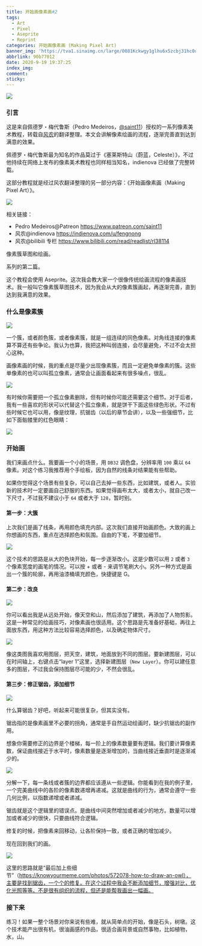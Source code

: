 ```yaml
---
title: 开始画像素画#2
tags:
  - Art
  - Pixel
  - Aseprite
  - Reprint
categories: 开始画像素画 (Making Pixel Art)
banner_img: 'https://tva1.sinaimg.cn/large/0081Kckwgy1glhu6x5zcbj31hc0u0434.jpg'
abbrlink: 90b77012
date: 2020-9-19 19:37:25
index_img:
comment:
sticky:
---
```




![](https://tva1.sinaimg.cn/large/008eGmZEly1gn5zhhvzmzj31hc0u0434.jpg)

### 引言

这是来自佩德罗・梅代鲁斯（Pedro Medeiros，[@saint11](https://twitter.com/saint11)）授权的一系列像素美术教程，转载自[风农](https://indienova.com/u/fengnong)的翻译整理。本文会讲解像素绘画的流程，逐渐完善直到达到满意的效果。

<!--more-->



佩德罗・梅代鲁斯最为知名的作品莫过于《塞莱斯特山（蔚蓝，Celeste）》，不过他持续在网络上发布的像素美术教程也同样相当知名，indienova 已经做了完整转载。

这部分教程就是经过风农翻译整理的另一部分内容：《开始画像素画（Making Pixel Art）》。

![](https://tva1.sinaimg.cn/large/0081Kckwgy1glhu7imh83j30u008c74z.jpg)


相关链接：

- Pedro Medeiros@Patreon
  https://www.patreon.com/saint11
- 风农@indienova
  https://indienova.com/u/fengnong
- 风农@bilibili 专栏
  https://www.bilibili.com/read/readlist/rl38114

像素簇草图和绘画。

系列的第二篇。

这个教程会使用 Aseprite。这次我会教大家一个很像传统绘画流程的像素画技术。我一般叫它像素簇草图技术，因为我会从大的像素簇画起，再逐渐完善，直到达到我满意的效果。

### 什么是像素簇

![](https://tva1.sinaimg.cn/large/0081Kckwgy1glhu7kk00zj30ln0axwec.jpg)



一个簇，或者颜色簇，或者像素簇，就是一组连续的同色像素。对角线连接的像素算不算还有些争论。我认为也算，我把这种叫弱连接，会尽量避免，不过不会太担心这种。

画像素画的时候，我的重点是尽量少出现像素簇，而且一定避免单像素的簇。这些单像素的也可以叫孤立像素，通常会让画面看起来有很多噪点，很乱。

![](https://tva1.sinaimg.cn/large/0081Kckwgy1glhu7ix03cj30ra0e3q2q.jpg)



有时候你需要把一个孤立像素删除，但有时候你可能还需要这个细节。对于后者，我有一些喜欢的形状可以代替这个孤立像素，就是饼干下面这些绿色形状。不过有些时候它也可以用，像是纹理，抗锯齿（以后的章节会讲），以及一些强细节，比如下面骷髅里的红色眼睛：

![](https://tva1.sinaimg.cn/large/0081Kckwgy1glhu7jxpdvj307o07j0nc.jpg)



### 开始画

我们来画点什么。我要画一个小的场景，用 `DB32` 调色盘，分辨率用 `100` 乘以 `64` 像素。对这个练习我推荐用个手绘板，因为自然的线条对结果能有些帮助。

如果你觉得这个场景有些复杂，可以自己去掉一些东西，比如建筑，或者人。实验新的技术时一定要画自己舒服的东西。如果觉得画布太大，或者太小，就自己改一下尺寸，不过我不建议小于 `64` 或者大于 `128`，暂时别。

#### 第一步：大簇

上次我们是画了线条，再用颜色填充内部。这次我们直接开始画颜色。大致的画上你想画的东西，重点在选择颜色和氛围。自由的下笔，不要加细节。

![](https://tva1.sinaimg.cn/large/0081Kckwgy1glhu7lcj7dj30nj085t8h.jpg)



这个技术的思路是从大的色块开始，每一步逐渐改小。这是少数可以用 `2` 或者 `3` 个像素宽度的画笔的情况。可以按 + 或者 - 来调节笔刷大小。另外一种方式是画出一个簇的轮廓，再用油漆桶填充颜色，快捷键是 G。

#### 第二步：改良

![](https://tva1.sinaimg.cn/large/0081Kckwgy1glhu7ktfnnj30ms0f0web.jpg)



你可以看出我是从远处开始，像天空和山，然后添加了建筑，再添加了人物剪影。这是一种常见的绘画技巧，对像素画也很适用。这个思路是先准备好基础，再往上面放东西，用这种方法比较容易选择颜色，以及确定物体尺寸。

![](https://tva1.sinaimg.cn/large/0081Kckwgy1glhu7lvuf3j30es07dq2t.jpg)



像这类图我喜欢用图层，把天空，建筑，地面放到不同的图层。要新建图层，可以在时间轴上，右键点击“layer 1”这里，选择新建图层（`New Layer`）。你可以建任意多的图层，不过我会保持图层尽可能的少，不然会很乱。

#### 第三步：修正锯齿，添加细节

![](https://tva1.sinaimg.cn/large/0081Kckwgy1glhu7m739fj30gi0eba9u.jpg)



什么算锯齿？好吧，听起来可能很复杂，但其实没有。

锯齿指的是像素画里不必要的拐角，通常是手自然运动绘画时，缺少抗锯齿的副作用。

想象你需要修正的边界是个楼梯，每一阶上的像素数量要有逻辑。我们要计算像素数，保证曲线接近于水平时，像素数量是逐渐增加的，当曲线接近垂直时是逐渐减少的。

![](https://tva1.sinaimg.cn/large/0081Kckwgy1glhu7jfk5oj308y07f0sh.jpg)



分解一下，每一条线或者簇的边界都应该遵从一些逻辑。你能看到在我的例子里，一个完美曲线中的各阶的像素数递增再递减。这就是曲线的行为，通常会遵守一些几何比例，以指数递增或者递减。

锯齿就是这个逻辑里的错误点。是曲线中间突然增加或者减少的地方。数量可以增加或者减少的很快，只要曲线符合逻辑。

修复的时候，把像素来回移动，让各阶保持一致，或者正确的增加减少。

现在回到我们的画。

![](https://tva1.sinaimg.cn/large/0081Kckwgy1glhu7nr5gej30p609ddfo.jpg)



这里的思路就是“最后加上些细节”（https://knowyourmeme.com/photos/572078-how-to-draw-an-owl），主要是找到锯齿，一个个的修复。在这个过程中我会不断添加细节，增强对比，优化光照等等。不是很有组织的流程，但还是能帮我画出一幅画。

### 接下来

练习！如果一整个场景对你来说有些难，就从简单点的开始，像是石头，树墩。这个技术能产出很有机，很油画感的作品，很适合画背景或自然事物，比如植物，水，山。

